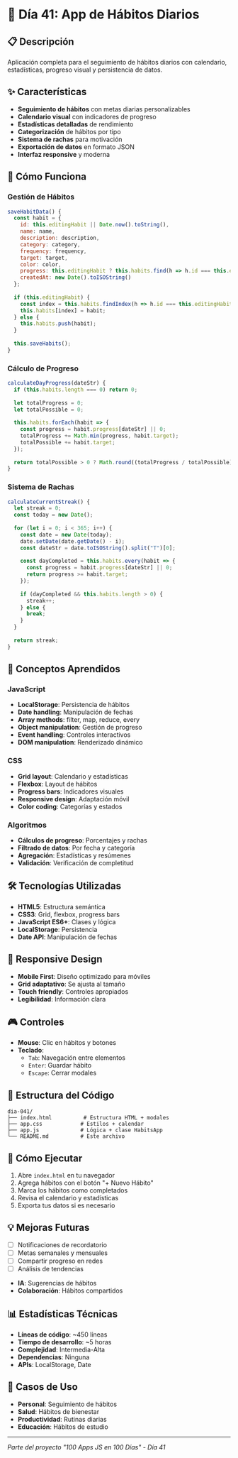 # 📅 Día 41: App de Hábitos Diarios

## 📋 Descripción
Aplicación completa para el seguimiento de hábitos diarios con calendario, estadísticas, progreso visual y persistencia de datos.

## ✨ Características
- **Seguimiento de hábitos** con metas diarias personalizables
- **Calendario visual** con indicadores de progreso
- **Estadísticas detalladas** de rendimiento
- **Categorización** de hábitos por tipo
- **Sistema de rachas** para motivación
- **Exportación de datos** en formato JSON
- **Interfaz responsive** y moderna

## 🚀 Cómo Funciona

### Gestión de Hábitos
```javascript
saveHabitData() {
  const habit = {
    id: this.editingHabit || Date.now().toString(),
    name: name,
    description: description,
    category: category,
    frequency: frequency,
    target: target,
    color: color,
    progress: this.editingHabit ? this.habits.find(h => h.id === this.editingHabit).progress : {},
    createdAt: new Date().toISOString()
  };
  
  if (this.editingHabit) {
    const index = this.habits.findIndex(h => h.id === this.editingHabit);
    this.habits[index] = habit;
  } else {
    this.habits.push(habit);
  }
  
  this.saveHabits();
}
```

### Cálculo de Progreso
```javascript
calculateDayProgress(dateStr) {
  if (this.habits.length === 0) return 0;
  
  let totalProgress = 0;
  let totalPossible = 0;
  
  this.habits.forEach(habit => {
    const progress = habit.progress[dateStr] || 0;
    totalProgress += Math.min(progress, habit.target);
    totalPossible += habit.target;
  });
  
  return totalPossible > 0 ? Math.round((totalProgress / totalPossible) * 100) : 0;
}
```

### Sistema de Rachas
```javascript
calculateCurrentStreak() {
  let streak = 0;
  const today = new Date();
  
  for (let i = 0; i < 365; i++) {
    const date = new Date(today);
    date.setDate(date.getDate() - i);
    const dateStr = date.toISOString().split("T")[0];
    
    const dayCompleted = this.habits.every(habit => {
      const progress = habit.progress[dateStr] || 0;
      return progress >= habit.target;
    });
    
    if (dayCompleted && this.habits.length > 0) {
      streak++;
    } else {
      break;
    }
  }
  
  return streak;
}
```

## 🎯 Conceptos Aprendidos

### JavaScript
- **LocalStorage**: Persistencia de hábitos
- **Date handling**: Manipulación de fechas
- **Array methods**: filter, map, reduce, every
- **Object manipulation**: Gestión de progreso
- **Event handling**: Controles interactivos
- **DOM manipulation**: Renderizado dinámico

### CSS
- **Grid layout**: Calendario y estadísticas
- **Flexbox**: Layout de hábitos
- **Progress bars**: Indicadores visuales
- **Responsive design**: Adaptación móvil
- **Color coding**: Categorías y estados

### Algoritmos
- **Cálculos de progreso**: Porcentajes y rachas
- **Filtrado de datos**: Por fecha y categoría
- **Agregación**: Estadísticas y resúmenes
- **Validación**: Verificación de completitud

## 🛠️ Tecnologías Utilizadas
- **HTML5**: Estructura semántica
- **CSS3**: Grid, flexbox, progress bars
- **JavaScript ES6+**: Clases y lógica
- **LocalStorage**: Persistencia
- **Date API**: Manipulación de fechas

## 📱 Responsive Design
- **Mobile First**: Diseño optimizado para móviles
- **Grid adaptativo**: Se ajusta al tamaño
- **Touch friendly**: Controles apropiados
- **Legibilidad**: Información clara

## 🎮 Controles
- **Mouse**: Clic en hábitos y botones
- **Teclado**: 
  - `Tab`: Navegación entre elementos
  - `Enter`: Guardar hábito
  - `Escape`: Cerrar modales

## 🔧 Estructura del Código
```
dia-041/
├── index.html          # Estructura HTML + modales
├── app.css            # Estilos + calendar
├── app.js             # Lógica + clase HabitsApp
└── README.md          # Este archivo
```

## 🚀 Cómo Ejecutar
1. Abre `index.html` en tu navegador
2. Agrega hábitos con el botón "+ Nuevo Hábito"
3. Marca los hábitos como completados
4. Revisa el calendario y estadísticas
5. Exporta tus datos si es necesario

## 💡 Mejoras Futuras
- [ ] Notificaciones de recordatorio
- [ ] Metas semanales y mensuales
- [ ] Compartir progreso en redes
- [ ] Análisis de tendencias
- **IA**: Sugerencias de hábitos
- **Colaboración**: Hábitos compartidos

## 📊 Estadísticas Técnicas
- **Líneas de código**: ~450 líneas
- **Tiempo de desarrollo**: ~5 horas
- **Complejidad**: Intermedia-Alta
- **Dependencias**: Ninguna
- **APIs**: LocalStorage, Date

## 📅 Casos de Uso
- **Personal**: Seguimiento de hábitos
- **Salud**: Hábitos de bienestar
- **Productividad**: Rutinas diarias
- **Educación**: Hábitos de estudio

---
*Parte del proyecto "100 Apps JS en 100 Días" - Día 41*
